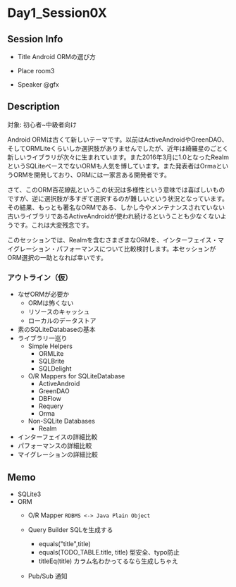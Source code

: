 # Day1_Session0X

## Session Info
* Title
Android ORMの選び方

* Place
room3

* Speaker
@gfx

## Description
対象: 初心者~中級者向け

Android ORMは古くて新しいテーマです。以前はActiveAndroidやGreenDAO、そしてORMLiteくらいしか選択肢がありませんでしたが、近年は綺羅星のごとく新しいライブラリが次々に生まれています。また2016年3月に1.0となったRealmというSQLiteベースでないORMも人気を博しています。また発表者はOrmaというORMを開発しており、ORMには一家言ある開発者です。

さて、このORM百花繚乱というこの状況は多様性という意味では喜ばしいものですが、逆に選択肢が多すぎて選択するのが難しいという状況となっています。その結果、もっとも著名なORMである、しかし今やメンテナンスされていない古いライブラリであるActiveAndroidが使われ続けるということも少なくないようです。これは大変残念です。

このセッションでは、Realmを含むさまざまなORMを、インターフェイス・マイグレーション・パフォーマンスについて比較検討します。本セッションがORM選択の一助となれば幸いです。

### アウトライン（仮）

* なぜORMが必要か
	* ORMは怖くない
	* リソースのキャッシュ
	* ローカルのデータストア
* 素のSQLiteDatabaseの基本
* ライブラリ一巡り
	* Simple Helpers
		* ORMLite
		* SQLBrite
		* SQLDelight
	* O/R Mappers for SQLiteDatabase
		* ActiveAndroid
		* GreenDAO
		* DBFlow
		* Requery
		* Orma
	* Non-SQLite Databases
		* Realm
* インターフェイスの詳細比較
* パフォーマンスの詳細比較
* マイグレーションの詳細比較

## Memo
* SQLite3
* ORM
    * O/R Mapper
        `RDBMS <-> Java Plain Object`
    * Query Builder
        SQLを生成する
        * equals("title",title)
        * equals(TODO_TABLE.title, title)
            型安全、typo防止
        * titleEq(title)
            カラム名わかってるなら生成しちゃえ

    * Pub/Sub
    通知
